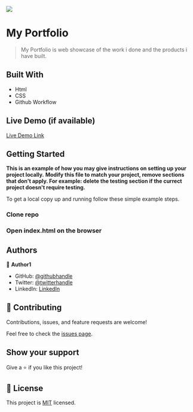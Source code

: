 ![](https://img.shields.io/badge/Microverse-blueviolet)

# My Portfolio 

> My Portfolio is web showcase of the work i done and the products i have built.

## Built With

- Html
- CSS
- Github Workflow

## Live Demo (if available)

[Live Demo Link](https://livedemo.com)


## Getting Started

**This is an example of how you may give instructions on setting up your project locally.**
**Modify this file to match your project, remove sections that don't apply. For example: delete the testing section if the currect project doesn't require testing.**


To get a local copy up and running follow these simple example steps.

### Clone repo

### Open index.html on the browser


## Authors

👤 **Author1**

- GitHub: [@githubhandle](https://github.com/iammanny)
- Twitter: [@twitterhandle](https://twitter.com/mannyphilip)
- LinkedIn: [LinkedIn](https://linkedin.com/in/emmanuel-a-philip-ikpe-a0b9823a)



## 🤝 Contributing

Contributions, issues, and feature requests are welcome!

Feel free to check the [issues page](https://github.com/iammanny/My-Portfolio/issues/).

## Show your support

Give a ⭐️ if you like this project!

## 📝 License

This project is [MIT](./MIT.md) licensed.
